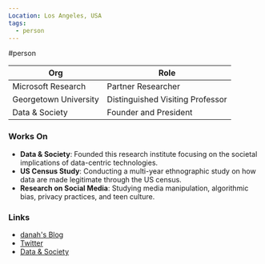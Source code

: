 ```yaml
---
Location: Los Angeles, USA
tags:
  - person
---
```

#person

| Org                                | Role                                  |
| ---------------------------------- | ------------------------------------- |
| Microsoft Research                 | Partner Researcher                    |
| Georgetown University              | Distinguished Visiting Professor      |
| Data & Society                     | Founder and President                 |

### Works On

- **Data & Society**: Founded this research institute focusing on the societal implications of data-centric technologies.
- **US Census Study**: Conducting a multi-year ethnographic study on how data are made legitimate through the US census.
- **Research on Social Media**: Studying media manipulation, algorithmic bias, privacy practices, and teen culture.

### Links

- [danah's Blog](http://www.zephoria.org/thoughts/)
- [Twitter](https://twitter.com/zephoria)
- [Data & Society](https://datasociety.net)
